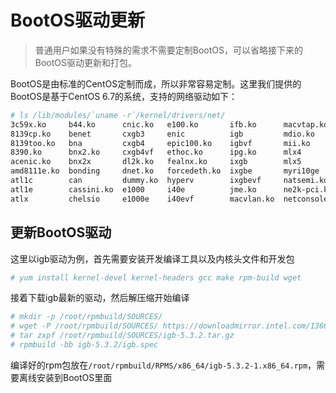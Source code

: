 # BootOS驱动更新

> 普通用户如果没有特殊的需求不需要定制BootOS，可以省略接下来的BootOS驱动更新和打包。

BootOS是由标准的CentOS定制而成，所以非常容易定制。这里我们提供的BootOS是基于CentOS 6.7的系统，支持的网络驱动如下：

```bash
# ls /lib/modules/`uname -r`/kernel/drivers/net/
3c59x.ko     b44.ko      cnic.ko   e100.ko       ifb.ko      macvtap.ko     netxen          ppp_generic.ko  r6040.ko    slhc.ko        tg3.ko           virtio_net.ko
8139cp.ko    benet       cxgb3     enic          igb         mdio.ko        niu.ko          ppp_mppe.ko     r8169.ko    slip.ko        tlan.ko          vmxnet3
8139too.ko   bna         cxgb4     epic100.ko    igbvf       mii.ko         ns83820.ko      pppoe.ko        s2io.ko     smsc9420.ko    tulip            vxge
8390.ko      bnx2.ko     cxgb4vf   ethoc.ko      ipg.ko      mlx4           pch_gbe         pppol2tp.ko     sc92031.ko  starfire.ko    tun.ko           vxlan.ko
acenic.ko    bnx2x       dl2k.ko   fealnx.ko     ixgb        mlx5           pcmcia          pppox.ko        sfc         sundance.ko    typhoon.ko       wan
amd8111e.ko  bonding     dnet.ko   forcedeth.ko  ixgbe       myri10ge       pcnet32.ko      ppp_synctty.ko  sis190.ko   sungem.ko      usb              wimax
atl1c        can         dummy.ko  hyperv        ixgbevf     natsemi.ko     phy             qla3xxx.ko      sis900.ko   sungem_phy.ko  veth.ko          wireless
atl1e        cassini.ko  e1000     i40e          jme.ko      ne2k-pci.ko    ppp_async.ko    qlcnic          skge.ko     sunhme.ko      via-rhine.ko     xen-netfront.ko
atlx         chelsio     e1000e    i40evf        macvlan.ko  netconsole.ko  ppp_deflate.ko  qlge            sky2.ko     tehuti.ko      via-velocity.ko
```

## 更新BootOS驱动

这里以igb驱动为例，首先需要安装开发编译工具以及内核头文件和开发包

```bash
# yum install kernel-devel kernel-headers gcc make rpm-build wget
```

接着下载igb最新的驱动，然后解压缩开始编译

```bash
# mkdir -p /root/rpmbuild/SOURCES/
# wget -P /root/rpmbuild/SOURCES/ https://downloadmirror.intel.com/13663/eng/igb-5.3.2.tar.gz
# tar zxpf /root/rpmbuild/SOURCES/igb-5.3.2.tar.gz
# rpmbuild -bb igb-5.3.2/igb.spec
```

编译好的rpm包放在```/root/rpmbuild/RPMS/x86_64/igb-5.3.2-1.x86_64.rpm```，需要离线安装到BootOS里面